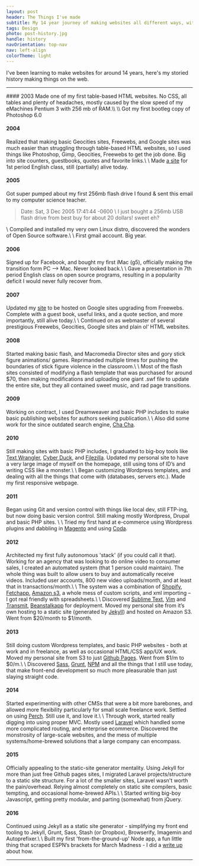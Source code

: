 ```yaml
---
layout: post
header: The Things I've made
subtitle: My 14 year journey of making websites all different ways, with all different tools, technologies, and experiences.
tags: Design
photo: post-history.jpg
handle: history
navOrientation: top-nav
nav: left-align
colorTheme: light
---
```


I've been learning to make websites for around 14 years, here's my storied history making things on the web.

---

<div class="history-content" markdown="1">
#### 2003
Made one of my first table-based HTML websites. No CSS, all tables and plenty of headaches, mostly caused by the slow speed of my eMachines Pentium 3 with 256 mb of RAM.\\
\\
Got my first bootleg copy of Photoshop 6.0


#### 2004
Realized that making basic Geocities sites, Freewebs, and Google sites was much easier than struggling through table-based HTML websites, so I used things like Photoshop, Gimp, Geocities, Freewebs to get the job done. Big into site counters, guestbooks, quotes and favorite links.\\
\\
Made [a site](https://sites.google.com/site/1stperiodenglish/home) for 1st period English class, still (partially) alive today.



#### 2005
Got super pumped about my first 256mb flash drive I found & sent this email to my computer science teacher.

> Date: Sat, 3 Dec 2005 17:41:44 -0600 \\
>  I just bought a 256mb USB flash drive from best buy for about 20 dollars! sweet eh?


\\
Compiled and installed my very own Linux distro, discovered the wonders of Open Source software.\\
\\
First gmail account. Big year.


#### 2006
Signed up for Facebook, and bought my first iMac (g5), officially making the transition form PC —> Mac. Never looked back.\\
\\
Gave a presentation in 7th period English class on open source programs, resulting in a popularity deficit I would never fully recover from.


#### 2007
Updated my [site](https://sites.google.com/site/hanse00/home) to be hosted on Google sites upgrading from Freewebs.  Complete with a guest book, useful links, and a quote section, and more importantly, still alive today.\\
\\
Continued on as webmaster of several prestigious Freewebs, Geocities, Google sites and plain ol’ HTML websites.

#### 2008
Started making basic flash, and Macromedia Director sites and gory stick figure animations/ games. Reprimanded multiple times for pushing the boundaries of stick figure violence in the classroom.\\
\\
Most of the flash sites consisted of modifying a flash template that was purchased for around $70, then making modifications and uploading one giant .swf file to update the entire site, but they all contained sweet music, and rad page transitions.


#### 2009
Working on contract, I used Dreamweaver and basic PHP includes to make basic publishing websites for authors seeking publication.\\
\\
Also did some work for the since outdated search engine, [Cha Cha](https://en.wikipedia.org/wiki/ChaCha_(search_engine)).


#### 2010
Still making sites with basic PHP includes, I graduated to big-boy tools like [Text Wrangler](http://www.barebones.com/products/textwrangler/), [Cyber Duck](https://cyberduck.io/), and [Filezilla](https://filezilla-project.org/). Updated my personal site to have a very large image of myself on the homepage, still using tons of ID’s and writing CSS like a monster.\\
\\
Began customizing Wordpress templates, and dealing with all the things that come with (databases, servers etc.). Made my first responsive webpage.


#### 2011
Began using Git and version control with things like local dev, still FTP-ing, but now doing basic version control. Still making mostly Wordpress, Drupal and basic PHP sites. \\
\\
Tried my first hand at e-commerce using Wordpress plugins and dabbling in [Magento](https://magento.com/) and using [Coda](https://panic.com/coda/).


#### 2012
Architected my first fully autonomous 'stack' (if you could call it that).  Working for an agency that was looking to do online video to consumer sales, I created an automated system (that 1 person could maintain). The whole thing was built to allow users to buy and automatically receive videos. Included user accounts, 800 new video uploads/month, and at least that in transactions/month.\\
\\
The system was a combination of [Shopify](https://www.shopify.com/), [Fetchapp](http://www.fetchapp.com/), [Amazon s3](https://aws.amazon.com/s3/), a whole mess of custom scripts, and xml importing – I got real friendly with spreadsheets.\\
\\
Discovered [Sublime Text](https://www.sublimetext.com/), [Vim](http://www.vim.org/) and [Transmit](https://panic.com/transmit/), [Beanstalkapp](http://beanstalkapp.com/) for deployment.  Moved my personal site from it’s own hosting to a static site (generated by [Jekyll](https://jekyllrb.com/)) and hosted on Amazon S3.  Went from $20/month to $1/month.


#### 2013
Still doing custom Wordpress templates, and basic PHP websites - both at work and in freelance, as well as occasional HTML/CSS app/UX work. Moved my personal site from S3 to just [Github Pages](https://pages.github.com/). Went from $1/m to $0/m.\\
\\
Discovered [Sass](http://sass-lang.com/), [Grunt](http://gruntjs.com/), [NPM](https://www.npmjs.com/) and all the things that I still use today, that make front-end development so much more pleasurable than just slaying straight code.


#### 2014
Started experimenting with other CMSs that were a bit more barebones, and allowed more flexibility particularly for small scale freelance work. Settled on using [Perch](https://grabaperch.com/). Still use it, and love it.\\
\\
Through work, started really digging into using proper MVC. Mostly used [Laravel](https://laravel.com/) which handled some more complicated routing, and enterprise ecommerce. Discovered the monstrosity of large-scale websites, and the mess of multiple systems/home-brewed solutions that a large company can encompass.


#### 2015
Officially appealing to the static-site generator mentality. Using Jekyll for more than just free Github pages sites, I migrated Laravel projects/structure to a static site structure. For a lot of the smaller sites, Laravel wasn't worth the pain/overhead. Relying almost completely on static site compilers, basic tempting, and occasional home-brewed APIs.\\
\\
Started writing big-boy Javascript, getting pretty modular, and parting (somewhat) from jQuery.


#### 2016
Continued using Jekyll as a static site generator - simplifying my front end tooling to
Jekyll, Grunt, Sass, Stash (or Dropbox), Browserify, Imagemin and Autoprefixer.\\
\\
Built my first 'from-the-ground-up' Node app, a fun little thing that scraped ESPN’s brackets for March Madness - I did a [write up](https://haaans.com/node/) about how.

</div>



---
